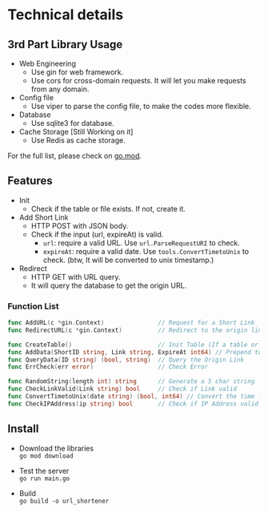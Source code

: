 # Technical details

## 3rd Part Library Usage

- Web Engineering
  - Use gin for web framework.
  - Use cors for cross-domain requests. It will let you make requests from any domain.
- Config file
  - Use viper to parse the config file, to make the codes more flexible.
- Database
  - Use sqlite3 for database.
- Cache Storage [Still Working on it]
  - Use Redis as cache storage.

For the full list, please check on [go.mod](go.mod).

## Features

- Init
  - Check if the table or file exists. If not, create it.
- Add Short Link
  - HTTP POST with JSON body.
  - Check if the input (url, expireAt) is valid.
    - `url`: require a valid URL. Use `url.ParseRequestURI` to check.
    - `expireAt`: require a valid date. Use `tools.ConvertTimetoUnix` to check. (btw, It will be converted to unix timestamp.)
- Redirect
  - HTTP GET with URL query.
  - It will query the database to get the origin URL.

### Function List

```go
func AddURL(c *gin.Context)               // Request for a Short Link
func RedirectURL(c *gin.Context)          // Redirect to the origin link

func CreateTable()                        // Init Table (If a table or file is not found, it will create one.)
func AddData(ShortID string, Link string, ExpireAt int64) // Prepend to DB
func QueryData(ID string) (bool, string)  // Query the Origin Link
func ErrCheck(err error)                  // Check Error

func RandomString(length int) string      // Generate a 5 char string
func CheckLinkValid(Link string) bool     // Check if Link valid
func ConvertTimetoUnix(date string) (bool, int64) // Convert the time format from RFC 3339 UTC to Unix
func CheckIPAddress(ip string) bool       // Check if IP Address valid
```

## Install

- Download the libraries  
`go mod download`

- Test the server  
`go run main.go`

- Build  
`go build -o url_shortener`